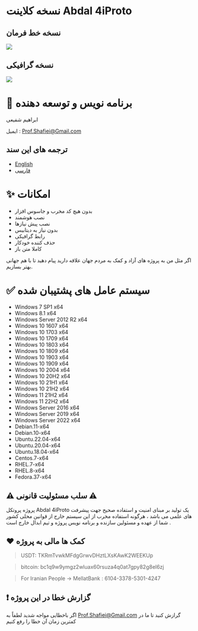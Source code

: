 # نسخه کلاینت Abdal 4iProto

## نسخه خط فرمان

![](https://raw.githubusercontent.com/ebrasha/abdal-socks-bridge/main/cli-c.jpg)

## نسخه گرافیکی

![](https://raw.githubusercontent.com/ebrasha/abdal-socks-bridge/main/gui-c.jpg)


# 🤵 برنامه نویس و توسعه دهنده
ابراهیم شفیعی

ایمیل :  Prof.Shafiei@Gmail.com

## ترجمه های این سند
- [English](README.md)
- [فارسی](README.fa.md)


# ✨ امکانات 
- بدون هیچ کد مخرب و جاسوس افزار
- نصب هوشمند
- نصب پیش نیازها
- بدون نیاز به دیتابیس
- رابط گرافیکی
- حذف کننده خودکار
- کاملا متن باز


اگر مثل من به پروژه های آزاد و کمک به مردم جهان علاقه دارید پیام دهید تا با هم جهانی بهتر بسازیم.


 

# ✅  سیستم عامل های پشتیبان شده

- Windows 7 SP1 x64
- Windows 8.1 x64
- Windows Server 2012 R2 x64
- Windows 10 1607 x64
- Windows 10 1703 x64
- Windows 10 1709 x64
- Windows 10 1803 x64
- Windows 10 1809 x64
- Windows 10 1903 x64
- Windows 10 1909 x64
- Windows 10 2004 x64
- Windows 10 20H2 x64
- Windows 10 21H1 x64
- Windows 10 21H2 x64
- Windows 11 21H2 x64
- Windows 11 22H2 x64
- Windows Server 2016 x64
- Windows Server 2019 x64
- Windows Server 2022 x64
- Debian.11-x64
- Debian.10-x64
- Ubuntu.22.04-x64
- Ubuntu.20.04-x64
- Ubuntu.18.04-x64
- Centos.7-x64
- RHEL.7-x64
- RHEL.8-x64
- Fedora.37-x64

 
 
 ## ⚠️ سلب مسئولیت قانونی ⚠️

پروژه پروتکل Abdal 4iProto یک تولید بر مبنای امنیت و استفاده صحیح جهت پیشرفت های علمی می باشد ، هرگونه استفاده مخرب از این سیستم خارج از قوانین محلی کشور شما از عهده و مسئولین سازنده و برنامه نویس پروژه و تیم ابدال خارج است . 

## ❤️ کمک ها مالی به پروژه 

> USDT:      TKRmTvwkMFdgGrwvDHztLXsKAwK2WEEKUp

> bitcoin:   bc1q9w9ymgz2wluax60rsuza4q0at7gpy82g8el6zj

> For Iranian People -> MellatBank : 6104-3378-5301-4247

## ❗ گزارش خطا در این پروژه 

 اگر باخطایی مواجه شدید لطفاً به Prof.Shafiei@Gmail.com گرازش کنید تا ما در کمترین زمان آن خطا را رفع کنیم


